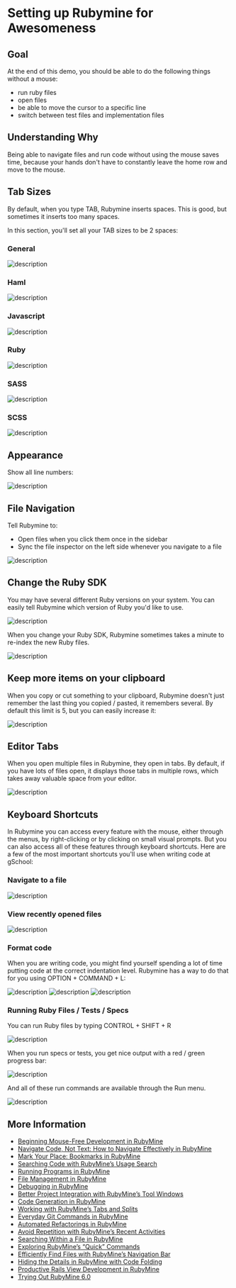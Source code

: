# Setting up Rubymine for Awesomeness

## Goal
At the end of this demo, you should be able to do the following things without a mouse:

* run ruby files
* open files
* be able to move the cursor to a specific line
* switch between test files and implementation files

## Understanding Why

Being able to navigate files and run code without using the mouse saves time, because your hands don't have
to constantly leave the home row and move to the mouse.

## Tab Sizes

By default, when you type TAB, Rubymine inserts spaces.  This is good, but sometimes it inserts too many spaces.

In this section, you'll set all your TAB sizes to be 2 spaces:

### General
![description](/images/rubymineSetup/tab-size-general.png)

### Haml
![description](/images/rubymineSetup/tab-size-haml.png)

### Javascript
![description](/images/rubymineSetup/tab-size-javascript.png)

### Ruby
![description](/images/rubymineSetup/tab-size-ruby.png)

### SASS
![description](/images/rubymineSetup/tab-size-sass.png)

### SCSS
![description](/images/rubymineSetup/tab-size-scss.png)

## Appearance

Show all line numbers:

![description](/images/rubymineSetup/appearance-show-line-numbers.png)

## File Navigation

Tell Rubymine to:
* Open files when you click them once in the sidebar
* Sync the file inspector on the left side whenever you navigate to a file

![description](/images/rubymineSetup/autoscroll.png)

## Change the Ruby SDK

You may have several different Ruby versions on your system.  You can easily tell Rubymine which version
of Ruby you'd like to use.

![description](/images/rubymineSetup/ruby-sdk.png)

When you change your Ruby SDK, Rubymine sometimes takes a minute to re-index the new Ruby files.

![description](/images/rubymineSetup/reindexing.png)

## Keep more items on your clipboard

When you copy or cut something to your clipboard, Rubymine doesn't just remember the last thing you copied / pasted,
it remembers several.  By default this limit is 5, but you can easily increase it:

![description](/images/rubymineSetup/editor-clipboard.png)

## Editor Tabs

When you open multiple files in Rubymine, they open in tabs.  By default, if you have lots of files open, it displays
those tabs in multiple rows, which takes away valuable space from your editor.

![description](/images/rubymineSetup/editor-tabs.png)

## Keyboard Shortcuts

In Rubymine you can access every feature with the mouse, either through the menus, by right-clicking or by clicking
 on small visual prompts.  But you can also access all of these features through keyboard shortcuts.  Here are a few
 of the most important shortcuts you'll use when writing code at gSchool:

### Navigate to a file

![description](/images/rubymineSetup/command-shift-o.png)

### View recently opened files

![description](/images/rubymineSetup/command-e.png)

### Format code

When you are writing code, you might find yourself spending a lot of time putting code at the correct indentation level.
Rubymine has a way to do that for you using OPTION + COMMAND + L:

![description](/images/rubymineSetup/format-code-after.png)
![description](/images/rubymineSetup/format-code-before.png)
![description](/images/rubymineSetup/format-code.png)

### Running Ruby Files / Tests / Specs

You can run Ruby files by typing CONTROL + SHIFT + R

![description](/images/rubymineSetup/run-ruby-file.png)

When you run specs or tests, you get nice output with a red / green progress bar:

![description](/images/rubymineSetup/run-spec.png)

And all of these run commands are available through the Run menu.

![description](/images/rubymineSetup/run-menu.png)

## More Information

* [Beginning Mouse-Free Development in RubyMine](http://pivotallabs.com/beginning-mouse-free-development-in-rubymine/)
* [Navigate Code, Not Text: How to Navigate Effectively in RubyMine](http://pivotallabs.com/navigate-code-not-text-how-to-navigate-effectively-in-rubymine/)
* [Mark Your Place: Bookmarks in RubyMine](http://pivotallabs.com/mark-your-place-bookmarks-in-rubymine/)
* [Searching Code with RubyMine’s Usage Search](http://pivotallabs.com/searching-code-with-rubymines-usage-search/)
* [Running Programs in RubyMine](http://pivotallabs.com/running-programs-in-rubymine/)
* [File Management in RubyMine](http://pivotallabs.com/file-management-in-rubymine/)
* [Debugging in RubyMine](http://pivotallabs.com/debugging-in-rubymine/)
* [Better Project Integration with RubyMine’s Tool Windows](http://pivotallabs.com/better-project-integration-with-rubymines-tool-windows/)
* [Code Generation in RubyMine](http://pivotallabs.com/code-generation-in-rubymine/)
* [Working with RubyMine’s Tabs and Splits](http://pivotallabs.com/working-with-rubymines-tabs-and-splits/)
* [Everyday Git Commands in RubyMine](http://pivotallabs.com/everyday-git-commands-in-rubymine/)
* [Automated Refactorings in RubyMine](http://pivotallabs.com/automated-refactorings-in-rubymine/)
* [Avoid Repetition with RubyMine’s Recent Activities](http://pivotallabs.com/avoid-repetition-with-rubymines-recent-activities/)
* [Searching Within a File in RubyMine](http://pivotallabs.com/searching-within-a-file-in-rubymine/)
* [Exploring RubyMine’s “Quick” Commands](http://pivotallabs.com/exploring-rubymines-quick-commands/)
* [Efficiently Find Files with RubyMine’s Navigation Bar](http://pivotallabs.com/efficiently-find-files-with-rubymines-navigation-bar/)
* [Hiding the Details in RubyMine with Code Folding](http://pivotallabs.com/hiding-the-details-in-rubymine-with-code-folding/)
* [Productive Rails View Development in RubyMine](http://pivotallabs.com/productive-rails-view-development-in-rubymine/)
* [Trying Out RubyMine 6.0](http://pivotallabs.com/trying-rubymine-6-0/)

